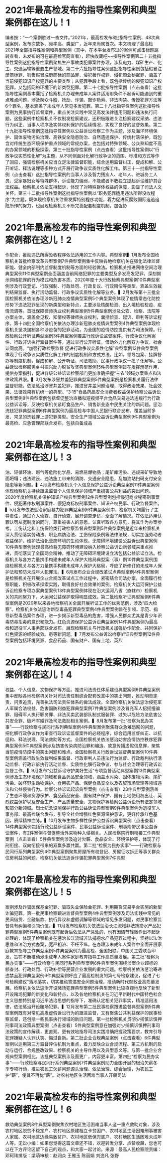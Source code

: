# 2021年最高检发布的指导性案例和典型案例都在这儿！1

编者按：“一个案例胜过一沓文件。”2021年，最高检发布8批指导性案例、48次典型案例，发布次数多、频率高、类型广，近年来尚属首次。本文梳理了最高检2021年全部指导性案例和典型案例（其中，在本平台发布过的案例可点击标题跳转查看，未发布的可在最高检官网查看），赶快收藏吧~~指导性案例第二十五批指导性案例这批指导性案例聚焦生产事故类犯罪案件办理，涉及电力、煤矿生产、化工、交通运输等重要生产领域。第二十六批指导性案例这批指导性案例包括假冒注册商标罪、销售假冒注册商标的商品罪、侵犯著作权罪、侵犯商业秘密罪，涵盖了当前侵犯知识产权犯罪的主要类型；从犯罪手段上看，既包括传统的侵犯知识产权犯罪，又包括网络环境下的新类型犯罪。第二十七批指导性案例（点击查看）这批指导性案例基本囊括了检察机关办理未成年人案件适用附条件不起诉可能遇到的重点难点问题，涉及聚众斗殴、抢劫、诈骗、敲诈勒索、非法拘禁、传授犯罪方法等6个罪名，基本涵盖了未成年人常见多发犯罪。第二十八批指导性案例这批指导性案例为民事执行监督案件，重点关注实践中常见高发法律适用问题和违法执行问题，这些案例中检察机关不仅制发检察建议，还积极跟进关注检察建议采纳、违法行为纠正、当事人程序及实体权利保护的后续情况，实现了良好的监督效果。第二十九批指导性案例这批指导性案例以公益诉讼检察工作为主题，涉及海洋环境保护、固体废物污染治理、高铁安全隐患防治、自然遗迹保护、传统村落保护，既包含对传统生态环境保护重点领域的常规办案，也包括对特殊领域、公众熟知度不高的办案领域的积极探索。第三十批指导性案例（点击查看）这批指导性案例以“行政争议实质性化解”为主题，从不同侧面对化解行政争议的范围、标准和方式等作了回应，强调检察机关应当立足法律监督职能，综合运用监督纠正、促成和解、公开听证、释法说理等多种方式开展行政争议实质性化解工作。第三十一批指导性案例（点击查看）这批指导性案例的当事人涉及智力残疾人、老年人、进城务工人员、受家暴妇女等特殊群体，诉讼能力偏弱，不能或者不敢独立提起诉讼维护其合法权益。检察机关依法支持起诉，体现了对特殊群体权益的保障，彰显了司法人文关怀。第三十二批指导性案例这批指导性案例以“职务犯罪适用违法所得没收程序”为主题，既体现检察机关注重发挥特别程序功能，着力促进反腐败国际追逃追赃所作的努力，也展现检察机关不断完善配套制度机制，加强协

# 2021年最高检发布的指导性案例和典型案例都在这儿！2

作配合，推动违法所得没收程序依法适用的工作内容。典型案例▍1月发布全国检察机关首批检察改革典型案例7件典型案例集中反映各地检察机关在强化法律监督职能、健全内部制约监督制度机制等方面的经验做法。检察机关推进网络空间治理典型案例11件典型案例全面涵盖当前网络犯罪的主要类型及多发高发犯罪，深刻揭示网络犯罪的行为模式和危害本质。2020年度十大行政检察典型案例10件典型案例涉及行政登记、行政强制、行政处罚、行政复议、行政赔偿等类型，涵盖生效裁判结果监督、执行活动监督、行政争议实质性化解等业务。▍2月发布第十三批全国检察机关依法办理涉新冠肺炎疫情典型案例5个典型案例体现了疫情常态化防控形势下违法犯罪呈现的新类型和新特点，主要涉及核酸检测、出入境检验检疫、疫情流调等。首批保障律师执业权利典型案例5件典型案例涉及公安、检察、法院等办案主体，涵盖会见权、知情权等律师执业权利，囊括侦查、起诉、审判等诉讼程序。第十四批全国检察机关依法办理涉新冠肺炎疫情典型案例4件典型案例体现检察机关坚决遏制各种涉疫苗的犯罪活动，为全国的疫情防控提供有力司法保障。行政检察公开听证典型案例3件典型案例覆盖行政诉讼监督案件、行政争议化解案件、行政非诉执行监督案件等，通过举行公开听证，借助外力化解双方争议，社会认同度高。“加强行政检察监督 促进行政争议实质性化解”典型案例12件典型案例体现了行政争议实质性化解工作的制度机制和方式方法。比如，领导包案、挂牌督办等制度机制，促成和解、公开听证、司法救助、民事行政争议一揽子化解等。公益诉讼检察服务乡村振兴助力脱贫攻坚典型案例15件典型案例旨在发挥示范作用，提供办案指引，促进各级公益诉讼检察部门更加准确把握“三农”领域办案重点和法律政策界限。▍3月发布涉窨井盖犯罪典型案例5件典型案例是检察机关履行法律监督职能，依法惩治涉窨井盖犯罪，推进窨井盖问题治理，取得政治效果、社会效果、法律效果有机统一的典型。“3·15”食品药品安全消费者权益保护检察公益诉讼典型案例8件典型案例包括督促整治直播和短视频平台食品交易违法违规行为行政公益诉讼等，反映检察机关紧盯食品生产、销售新业态中民生关注的新问题。惩治洗钱犯罪典型案例6件典型案例为最高检与中国人民银行联合发布，覆盖当前多发、常见的洗钱罪上游犯罪类型。安全生产领域公益诉讼典型案例9件典型案例为最高检、应急管理部联合发布，包括自备成品

# 2021年最高检发布的指导性案例和典型案例都在这儿！3

油、轻循环油、燃气等危险化学品、易燃易爆物品；尾矿库污染、违规采矿导致地面坍塌；违法建设、违法施工带来的消防、交通安全隐患，及加油站扫码支付安全隐患等新问题。▍4月发布检察机关个人信息保护公益诉讼典型案例11件典型案例体现检察机关持续跟进监督个人信息保护领域严重损害公共利益的突出问题。2020年度检察机关保护知识产权典型案例12件典型案例包括侵犯商业秘密刑事案件、侵犯著作权刑事案件、侵犯商标权刑事案件、知识产权民事、行政监督案件。▍5月发布依法惩治家庭暴力犯罪典型案例6件典型案例中，检察机关均履行了主导责任，通过介入侦查、自行侦查，展开调查走访，全面了解情况。在依法适用认罪认罚从宽制度的同时，尊重被害人的意愿，认真听取各方意见，将其作为办案参考。工伤认定和工伤保险类行政检察监督典型案例5件典型案例是近年来检察机关深入贯彻落实劳动法、职业病防治法、工伤保险条例等法律法规，切实加强劳动者权益保护，维护法治化营商环境的生动体现。无障碍环境建设公益诉讼典型案例10件典型案例体现最高检将无障碍环境建设纳入检察公益诉讼新领域来重点推进，贯彻落实了全国两会精神，推动了无障碍环境建设立法包括公益诉讼立法。检察机关与各方力量携手构建未成年人保护大格局典型案（事）例10件典型案例围绕检察机关与各方力量携手构建未成年人保护大格局，呼应了新修订的未成年人保护法和预防未成年人犯罪法。▍6月发布企业合规改革试点典型案例4件典型案例是检察机关在开展企业合规改革试点工作过程中，紧密结合司法办案，全面履行检察职能，积极改革探索实践，取得良好社会效果的案例。检察机关大运河保护公益诉讼检察专项办案典型案例13件典型案例体现在沿大运河八省（直辖市）检察机关的共同努力下，大运河公益保护取得明显成效。第二批检察听证典型案例6件典型案例是2020年以来各地检察机关全面开展听证工作的优秀范例，涉及“四大检察”。检察机关依法惩治新型毒品犯罪典型案例4件典型案例旨在引领、示范、指导新型毒品案件办理，进一步揭示新型毒品的危害，增强人民群众尤其是青少年识毒防毒拒毒的意识和能力。红色资源保护公益诉讼典型案例14件典型案例为最高检和退役军人事务部联合发布，展现检察机关与行政机关加强协作配合、共同保护红色资源的经验成效。患等新问题。▍7月发布公益诉讼检察听证典型案例12件典型案例包括环境资源、食品药品、国有财产、国有土地、英烈

# 2021年最高检发布的指导性案例和典型案例都在这儿！4

权益、个人信息、文物保护等方面。推进司法责任体系建设典型案例6件典型案例集中反映各地检察机关针对司法责任制综合配套改革中的突出问题，推动明责定责、问责追责，完善执法司法责任体系的做法成效。全国检察机关依法惩治侵犯军人军属合法权益、危害国防利益犯罪典型案例7件典型案例涉及冒充军人招摇撞骗罪、阻碍军人执行职务罪、非法买卖武装部队制式服装罪、过失以危险方法危害公共安全罪、破坏军婚罪及司法救助相关案例。▍8月发布第一批“检察为民办实事”——行政检察与民同行系列典型案例4件典型案例聚焦群众急难愁盼的问题，把化解行政争议作为审查行政诉讼监督案件的必经程序，综合运用监督纠正、以抗促和、释法说理、司法救助等方式。全国检察机关依法惩治妨害疫情防控秩序犯罪典型案例5件典型案例涉及妨害传染病防治罪和编造、故意传播虚假信息罪，聚焦当前疫情防控中的突出问题和难点。全国检察机关行政诉讼监督典型案例10件典型案例涵盖行政生效裁判结果监督、行政审判人员违法行为监督、行政裁判执行活动监督、行政非诉执行活动监督、实质性化解行政争议、参与社会治理等行政诉讼监督工作。▍9月发布“公益诉讼守护美好生活”专项监督活动典型案例13件典型案例涉及生态环境保护领域和食品药品安全领域，涵盖水污染、固体废物污染、尾矿污染、破坏野生动物保护、食用农产品、保健食品安全以及农贸市场管理等领域违法和公益侵害行为。检察公益诉讼起诉典型案例（点击查看）23件典型案例涵盖了生态环境和资源保护、食品药品安全、国有财产保护、国有土地使用权出让、英烈权益保护以及安全生产、产品质量安全、文物保护等检察公益诉讼所有法定领域和部分新领域。烈士纪念设施保护行政公益诉讼典型案例9件典型案例为退役军人事务部、最高检联合发布，引导全社会增强红色资源保护意识，更好传承红色基因，赓续精神血脉。▍10月发布生物多样性保护公益诉讼典型案例（点击查看）14件典型案例包括行政公益诉讼案件、民事公益诉讼案件、刑事附带民事公益诉讼案件，有2件案例与督促整治外来物种入侵相关。人民检察院行刑衔接工作典型案例（点击查看）5件典型案例涉及追讨欠薪、食品安全、环境保护等，体现了行刑衔接、双向衔接带来的双赢多赢共赢。第二批“检察为民办实事”——行政检察与民同行系列典型案例4件典型案例聚焦房屋所有权登记、房屋征收拆迁等事关群众住房利益的问题。检察机关依法追诉诈骗犯罪典型案例7件典型

# 2021年最高检发布的指导性案例和典型案例都在这儿！5

案例涉及诈骗医保基金犯罪、骗取失业保险金犯罪、利用期货交易平台实施的新型诈骗犯罪。第一批民事检察跟进监督典型案例4件典型案例涉及司法实践中常见的民间借贷、金融借款、执行异议和虚假调解等领域的常见多发问题，对民事检察监督具有纠偏和引领价值。▍11月发布检察机关依法惩治长江流域非法捕捞水产品犯罪典型案例5件典型案例既有起诉后依法从严惩处的，也有因情节轻微作出不起诉处理的，体现了检察机关在惩治长江流域非法捕捞水产品犯罪过程中，坚持以法治思维和法治方式办案，宽严相济、不枉不纵。在办理涉未成年人案件中全面开展家庭教育指导工作典型案例5件典型案例为最高检、全国妇联、中国关工委联合印发，旨在不断推动涉未成年人案件家庭教育指导工作高质量发展。第三批“检察为民办实事”——行政检察与民同行系列典型案例6件典型案例围绕涉案企业超标的额查封、行政处罚、行政补偿等民营企业发展的重大问题。检察机关依法惩治寄递违禁品犯罪典型案例6件典型案例呼应了最高检制发的第七号检察建议，促进了七号检察建议”落地落实，切实推动寄递安全问题治理，推动新时代邮政业高质量发展。检察机关依法惩治开设赌场犯罪典型案例5件典型案例比较直观地反映了新型开设赌场犯罪的新变化和新特点，以及各地检察机关在习近平新时代中国特色社会主义思想特别是习近平法治思想的指导下，准确认定相关犯罪事实，精准适用法律，依法惩治开设赌场犯罪。▍12月发布第二批民事检察跟进监督典型案例5件典型案例既有对常见高发虚假诉讼行为的跟进监督，又有聚焦公共利益保护的民事检察监督，还包括一些民事执行领域的新旧问题。第一批检察机关贯彻少捕慎诉慎押刑事司法政策典型案例（点击查看）5件典型案例意在加强对少捕慎诉慎押刑事司法政策的宣传解读，更直观、更有效地指导司法实践准确把握政策要求，教育引导犯罪嫌疑人认罪认罚、悔过自新。第二批企业合规典型案例（点击查看）6件典型案例以适用第三方监督评估机制为重点，着力反映企业合规流程、第三方机制的启动与运行、合规整改效果、检察机关的主导作用以及典型意义等。与第一批企业合规典型案例相比，该批典型案例涉及面更广，内容更丰富。第四批“检察为民办实事”——行政检察与民同行系列典型案例7件典型案例助力全国开展的根治欠薪冬季专项行动，推进农民工欠薪问题源头治理、依法治理、综合治理，为农民工护“薪”，使其不再忧“薪”。对农村地区生活困难当事人开展司法

# 2021年最高检发布的指导性案例和典型案例都在这儿！6

救助典型案例8件典型案例聚焦农村地区生活困难当事人这一重点救助对象，涉及农村地区脱贫不稳定户、农村地区原建档立卡贫困户、农村地区生活困难刑事被害人家属、农村地区边缘易致贫户、农村地区低保兜底户、农村地区生活困难未成年人等。无讼小编：如果您觉得这篇文章还不错，欢迎转发分享、点赞收藏，您也可以在下方评论区留下自己的观点，和大家一起讨论。来源：最高人民检察院责编：邓珂玮排版：梁萌审核：赵润众 王雅玉 陈丽娟 刘逸凡 张野

